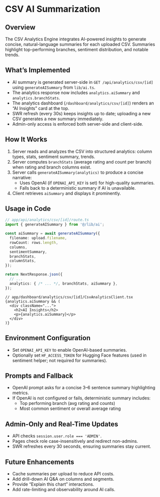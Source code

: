 # CSV AI Summarization

## Overview
The CSV Analytics Engine integrates AI-powered insights to generate concise, natural-language summaries for each uploaded CSV. Summaries highlight top-performing branches, sentiment distribution, and notable trends.

## What’s Implemented
- AI summary is generated server-side in `GET /api/analytics/csv/[id]` using `generateAISummary` from `lib/ai.ts`.
- The analytics response now includes `analytics.aiSummary` and `analytics.branchStats`.
- The analytics dashboard (`/dashboard/analytics/csv/[id]`) renders an “AI Insights” card at the top.
- SWR refresh (every 30s) keeps insights up to date; uploading a new CSV generates a new summary immediately.
- Admin-only access is enforced both server-side and client-side.

## How It Works
1. Server reads and analyzes the CSV into structured analytics: column types, stats, sentiment summary, trends.
2. Server computes `branchStats` (average rating and count per branch) when rating and branch columns exist.
3. Server calls `generateAISummary(analytics)` to produce a concise narrative:
   - Uses OpenAI (if `OPENAI_API_KEY` is set) for high-quality summaries.
   - Falls back to a deterministic summary if AI is unavailable.
4. Client retrieves `aiSummary` and displays it prominently.

## Usage in Code
```ts
// app/api/analytics/csv/[id]/route.ts
import { generateAISummary } from '@/lib/ai';

const aiSummary = await generateAISummary({
  filename: upload.filename,
  rowCount: rows.length,
  columns,
  sentimentSummary,
  branchStats,
  columnStats,
});

return NextResponse.json({
  // ...
  analytics: { /* ... */, branchStats, aiSummary },
});
```

```tsx
// app/dashboard/analytics/csv/[id]/CsvAnalyticsClient.tsx
{analytics.aiSummary && (
  <div className="...">
    <h2>AI Insights</h2>
    <p>{analytics.aiSummary}</p>
  </div>
)}
```

## Environment Configuration
- Set `OPENAI_API_KEY` to enable OpenAI-based summaries.
- Optionally set `HF_ACCESS_TOKEN` for Hugging Face features (used in sentiment helper; not required for summaries).

## Prompts and Fallback
- OpenAI prompt asks for a concise 3–6 sentence summary highlighting metrics.
- If OpenAI is not configured or fails, deterministic summary includes:
  - Top performing branch (avg rating and counts)
  - Most common sentiment or overall average rating

## Admin-Only and Real-Time Updates
- API checks `session.user.role === 'ADMIN'`.
- Pages check role case-insensitively and redirect non-admins.
- SWR refreshes every 30 seconds, ensuring summaries stay current.

## Future Enhancements
- Cache summaries per upload to reduce API costs.
- Add drill-down AI Q&A on columns and segments.
- Provide “Explain this chart” interactions.
- Add rate-limiting and observability around AI calls.
